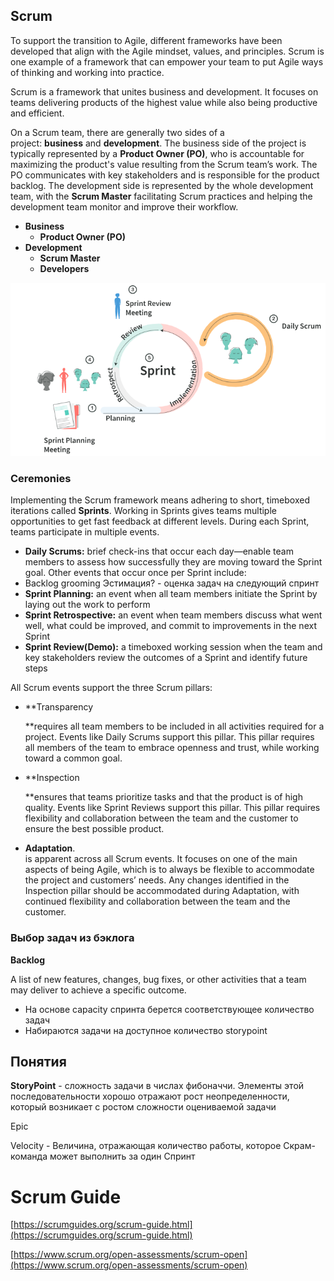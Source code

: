 ## **Scrum**

To support the transition to Agile, different frameworks have been developed that align with the Agile mindset, values, and principles. Scrum is one example of a framework that can empower your team to put Agile ways of thinking and working into practice.

Scrum is a framework that unites business and development. It focuses on teams delivering products of the highest value while also being productive and efficient.

On a Scrum team, there are generally two sides of a project: **business** and **development**. The business side of the project is typically represented by a **Product Owner (PO)**, who is accountable for maximizing the product's value resulting from the Scrum team’s work. The PO communicates with key stakeholders and is responsible for the product backlog. The development side is represented by the whole development team, with the **Scrum Master** facilitating Scrum practices and helping the development team monitor and improve their workflow.

- **Business** 
    - **Product Owner (PO)**
- **Development**
    - **Scrum Master**
    - **Developers**

![Untitled 113.png](../../Software_Architecture/_img/Untitled%20113.png)

### **Ceremonies**

  

Implementing the Scrum framework means adhering to short, timeboxed iterations called **Sprints**. Working in Sprints gives teams multiple opportunities to get fast feedback at different levels. During each Sprint, teams participate in multiple events. 

- **Daily Scrums:** brief check-ins that occur each day—enable team members to assess how successfully they are moving toward the Sprint goal. Other events that occur once per Sprint include:
- Backlog grooming Эстимация? - оценка задач на следующий спринт
- **Sprint Planning:** an event when all team members initiate the Sprint by laying out the work to perform
- **Sprint Retrospective:** an event when team members discuss what went well, what could be improved, and commit to improvements in the next Sprint
- **Sprint Review(Demo):** a timeboxed working session when the team and key stakeholders review the outcomes of a Sprint and identify future steps

All Scrum events support the three Scrum pillars:

- **Transparency  
      
    **requires all team members to be included in all activities required for a project. Events like Daily Scrums support this pillar. This pillar requires all members of the team to embrace openness and trust, while working toward a common goal.
- **Inspection  
      
    **ensures that teams prioritize tasks and that the product is of high quality. Events like Sprint Reviews support this pillar. This pillar requires flexibility and collaboration between the team and the customer to ensure the best possible product.
- **Adaptation**.  
    is apparent across all Scrum events. It focuses on one of the main aspects of being Agile, which is to always be flexible to accommodate the project and customers’ needs. Any changes identified in the Inspection pillar should be accommodated during Adaptation, with continued flexibility and collaboration between the team and the customer.  
    

### **Выбор задач из бэклога**

**Backlog**

A list of new features, changes, bug fixes, or other activities that a team may deliver to achieve a specific outcome.

- На основе capacity спринта берется соответствующее количество задач
- Набираются задачи на доступное количество storypoint

## **Понятия**

**StoryPoint** - сложность задачи в числах фибоначчи. Элементы этой последовательности хорошо отражают рост неопределенности, который возникает с ростом сложности оцениваемой задачи

Epic

Velocity - Величина, отражающая количество работы, которое Скрам-команда может выполнить за один Спринт

# **Scrum Guide**

[https://scrumguides.org/scrum-guide.html](https://scrumguides.org/scrum-guide.html)

[https://www.scrum.org/open-assessments/scrum-open](https://www.scrum.org/open-assessments/scrum-open)